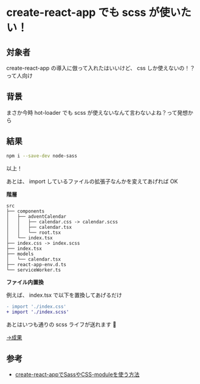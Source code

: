 # create-react-app でも scss が使いたい！

## 対象者

create-react-app の導入に倣って入れたはいいけど、 css しか使えないの！？って人向け

## 背景

まさか今時 hot-loader でも scss が使えないなんて言わないよね？って発想から

## 結果

```bash
npm i --save-dev node-sass
```

以上！

あとは、 import しているファイルの拡張子なんかを変えてあげれば OK

**階層**

```
src
├── components
│   ├── adventCalendar
│   │   ├── calendar.css -> calendar.scss
│   │   ├── calendar.tsx
│   │   └── root.tsx
│   └── index.tsx
├── index.css -> index.scss
├── index.tsx
├── models
│   └── calendar.tsx
├── react-app-env.d.ts
└── serviceWorker.ts
```

**ファイル内置換**

例えば、 index.tsx で以下を置換してあげるだけ

```diff
- import './index.css'
+ import './index.scss'
```

あとはいつも通りの scss ライフが送れます :tada:

[→成果](https://github.com/shimomuh/shimomuh.github.io/pull/3/files)

## 参考

* [create-react-appでSassやCSS-moduleを使う方法](https://qiita.com/yikeda6616/items/0e31a920d533d70c0bd9)
